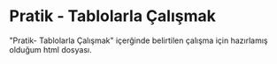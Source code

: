 # Pratik - Tablolarla Çalışmak

"Pratik- Tablolarla Çalışmak" içerğinde belirtilen çalışma için hazırlamış olduğum html dosyası.
